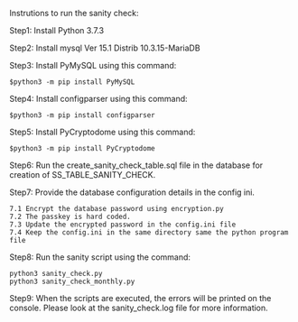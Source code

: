 Instrutions to run the sanity check:

Step1: 
Install Python 3.7.3

Step2:
Install mysql Ver 15.1 Distrib 10.3.15-MariaDB

Step3:
Install PyMySQL using this command: 
```
$python3 -m pip install PyMySQL
```

Step4:
Install configparser using this command: 
```
$python3 -m pip install configparser
```

Step5:
Install PyCryptodome using this command: 
```
$python3 -m pip install PyCryptodome
```

Step6:
Run the create_sanity_check_table.sql file in the database for creation of SS_TABLE_SANITY_CHECK.

Step7:
Provide the database configuration details in the config ini. 
```
7.1 Encrypt the database password using encryption.py 
7.2 The passkey is hard coded.
7.3 Update the encrypted password in the config.ini file
7.4 Keep the config.ini in the same directory same the python program file
```

Step8:
Run the sanity script using the command:
```
python3 sanity_check.py
python3 sanity_check_monthly.py
```

Step9:
When the scripts are executed, the errors will be printed on the console. Please look at the sanity_check.log file for more information. 
